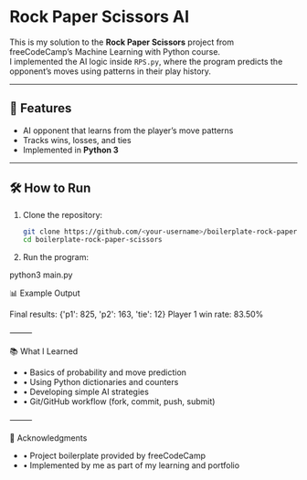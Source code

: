 # Rock Paper Scissors AI

This is my solution to the **Rock Paper Scissors** project from freeCodeCamp’s Machine Learning with Python course.  
I implemented the AI logic inside `RPS.py`, where the program predicts the opponent’s moves using patterns in their play history.

---

## 🚀 Features
- AI opponent that learns from the player’s move patterns  
- Tracks wins, losses, and ties  
- Implemented in **Python 3**

---

## 🛠 How to Run
1. Clone the repository:
   ```bash
   git clone https://github.com/<your-username>/boilerplate-rock-paper-scissors.git
   cd boilerplate-rock-paper-scissors

2.	Run the program:

   python3 main.py




📊 Example Output


Final results: {'p1': 825, 'p2': 163, 'tie': 12}
Player 1 win rate: 83.50%


⸻

📚 What I Learned
-	•	Basics of probability and move prediction
-  •	Using Python dictionaries and counters
-	•	Developing simple AI strategies
-  •	Git/GitHub workflow (fork, commit, push, submit)

⸻

📌 Acknowledgments
-	•	Project boilerplate provided by freeCodeCamp
-  •	Implemented by me as part of my learning and portfolio

